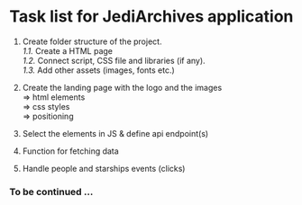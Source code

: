 # Task list for JediArchives аpplication

1. Create folder structure of the project. <br>
    *1.1.* Create a HTML page <br>
    *1.2.* Connect script, CSS file and libraries (if any). <br>
    *1.3.* Add other assets (images, fonts etc.)

2. Create the landing page with the logo and the images<br>
	=> html elements <br>
	=> css styles <br>
	=> positioning 

3. Select the elements in JS & define api endpoint(s)

4. Function for fetching data

5. Handle people and starships events (clicks)

### To be continued ...